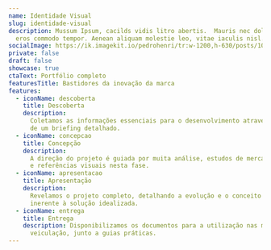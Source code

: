 ```yaml
---
name: Identidade Visual
slug: identidade-visual
description: Mussum Ipsum, cacilds vidis litro abertis.  Mauris nec dolor in
  eros commodo tempor. Aenean aliquam molestie leo, vitae iaculis nisl.
socialImage: https://ik.imagekit.io/pedrohenri/tr:w-1200,h-630/posts/100-960x538.jpg
private: false
draft: false
showcase: true
ctaText: Portfólio completo
featuresTitle: Bastidores da inovação da marca
features:
  - iconName: descoberta
    title: Descoberta
    description:
      Coletamos as informações essenciais para o desenvolvimento através
      de um briefing detalhado.
  - iconName: concepcao
    title: Concepção
    description:
      A direção do projeto é guiada por muita análise, estudos de mercado
      e referências visuais nesta fase.
  - iconName: apresentacao
    title: Apresentação
    description:
      Revelamos o projeto completo, detalhando a evolução e o conceito
      inerente à solução idealizada.
  - iconName: entrega
    title: Entrega
    description: Disponibilizamos os documentos para a utilização nas mídias de
      veiculação, junto a guias práticas.
---
```

